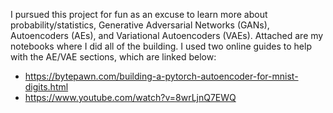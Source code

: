 I pursued this project for fun as an excuse to learn more about probability/statistics, Generative Adversarial Networks (GANs), Autoencoders (AEs), and Variational Autoencoders (VAEs). Attached are my notebooks where I did all of the building. I used two online guides to help with the AE/VAE sections, which are linked below:
- https://bytepawn.com/building-a-pytorch-autoencoder-for-mnist-digits.html
- https://www.youtube.com/watch?v=8wrLjnQ7EWQ
